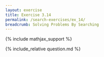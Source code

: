 ```yaml
---
layout: exercise
title: Exercise 3.14
permalink: /search-exercises/ex_14/
breadcrumb: Solving Problems By Searching
---
```


{% include mathjax_support %}

<div><i class="arrow-up loader" data-chapter="search-exercises" data-exercise="ex_14" data-rating="0"></i></div>
{% include_relative question.md %}
